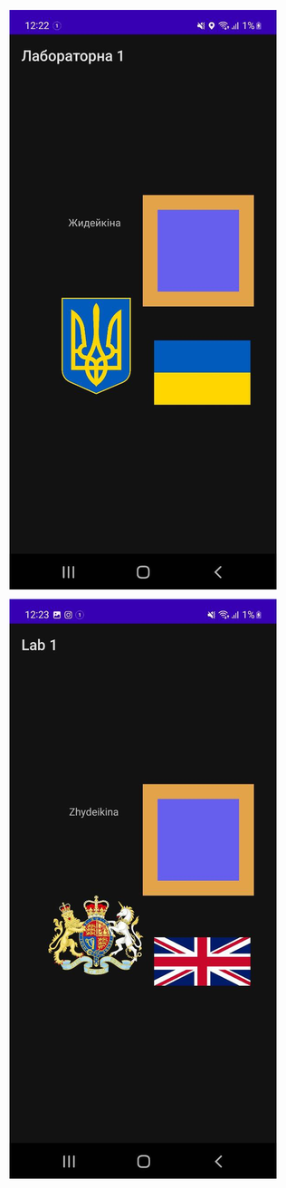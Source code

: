 ![screenshot](https://raw.githubusercontent.com/NataliaZhydeikina/android-lab1/main/app/src/main/res/mipmap-anydpi-v26/photo_2022-11-25_13-02-26.jpg)

![screenshot](https://raw.githubusercontent.com/NataliaZhydeikina/android-lab1/main/app/src/main/res/mipmap-anydpi-v26/photo_2022-11-25_13-02-33.jpg)